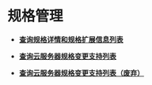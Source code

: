 # 规格管理<a name="ZH-CN_TOPIC_0112708160"></a>

-   **[查询规格详情和规格扩展信息列表](查询规格详情和规格扩展信息列表.md)**  

-   **[查询云服务器规格变更支持列表](查询云服务器规格变更支持列表.md)**  

-   **[查询云服务器规格变更支持列表（废弃）](查询云服务器规格变更支持列表（废弃）.md)**  



